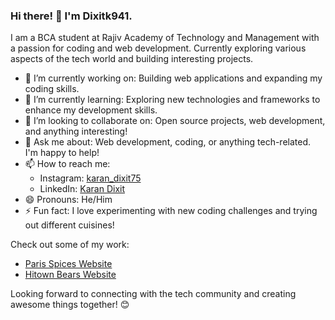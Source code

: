### Hi there! 👋 I'm Dixitk941.

I am a BCA student at Rajiv Academy of Technology and Management with a passion for coding and web development. Currently exploring various aspects of the tech world and building interesting projects.

- 🔭 I’m currently working on: Building web applications and expanding my coding skills.
- 🌱 I’m currently learning: Exploring new technologies and frameworks to enhance my development skills.
- 👯 I’m looking to collaborate on: Open source projects, web development, and anything interesting!
- 💬 Ask me about: Web development, coding, or anything tech-related. I'm happy to help!
- 📫 How to reach me: 
  - Instagram: [karan_dixit75](https://www.instagram.com/karan_dixit75/)
  - LinkedIn: [Karan Dixit](https://www.linkedin.com/in/karan-dixit-7223a628a/)
- 😄 Pronouns: He/Him
- ⚡ Fun fact: I love experimenting with new coding challenges and trying out different cuisines!

Check out some of my work:
- [Paris Spices Website](https://www.parisspices.com)
- [Hitown Bears Website](https://hitownbears.web.app)

Looking forward to connecting with the tech community and creating awesome things together! 😊
